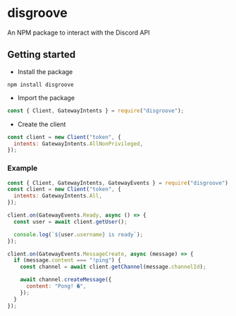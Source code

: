 # disgroove

An NPM package to interact with the Discord API

## Getting started

- Install the package

```
npm install disgroove
```

- Import the package

```js
const { Client, GatewayIntents } = require("disgroove");
```

- Create the client

```js
const client = new Client("token", {
  intents: GatewayIntents.AllNonPrivileged,
});
```

### Example

```js
const { Client, GatewayIntents, GatewayEvents } = require("disgroove");
const client = new Client("token", {
  intents: GatewayIntents.All,
});

client.on(GatewayEvents.Ready, async () => {
  const user = await client.getUser();

  console.log(`${user.username} is ready`);
});

client.on(GatewayEvents.MessageCreate, async (message) => {
  if (message.content === "!ping") {
    const channel = await client.getChannel(message.channelId);

    await channel.createMessage({
      content: "Pong! �",
    });
  }
});
```
